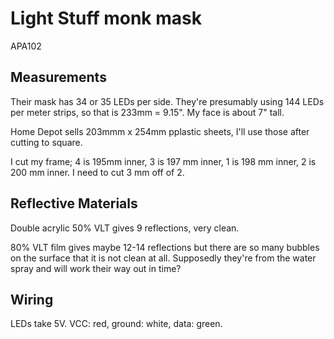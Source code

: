Light Stuff monk mask
=====================

APA102

Measurements
------------

Their mask has 34 or 35 LEDs per side. They're presumably using 144 LEDs per
meter strips, so that is 233mm = 9.15". My face is about 7" tall.

Home Depot sells 203mmm x 254mm pplastic sheets, I'll use those after cutting
to square.

I cut my frame; 4 is 195mm inner, 3 is 197 mm inner, 1 is 198 mm inner, 2 is
200 mm inner. I need to cut 3 mm off of 2. 

Reflective Materials
--------------------

Double acrylic 50% VLT gives 9 reflections, very clean.

80% VLT film gives maybe 12-14 reflections but there are so many bubbles on the
surface that it is not clean at all. Supposedly they're from the water spray and
will work their way out in time?

Wiring
------

LEDs take 5V. VCC: red, ground: white, data: green.
